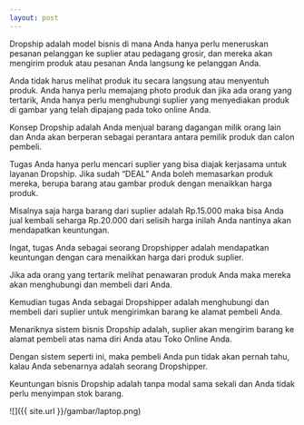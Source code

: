 ```yaml
---
layout: post
---
```


Dropship adalah model bisnis di mana Anda hanya
perlu meneruskan pesanan pelanggan ke suplier atau
pedagang grosir, dan mereka akan mengirim produk
atau pesanan Anda langsung ke pelanggan Anda.

Anda tidak harus melihat produk itu secara langsung
atau menyentuh produk. Anda hanya perlu memajang
photo produk dan jika ada orang yang tertarik, Anda
hanya perlu menghubungi suplier yang menyediakan
produk di gambar yang telah dipajang pada toko
online Anda.

Konsep Dropship adalah Anda menjual barang
dagangan milik orang lain dan Anda akan berperan
sebagai perantara antara pemilik produk dan calon
pembeli.

Tugas Anda hanya perlu mencari suplier yang bisa
diajak kerjasama untuk layanan Dropship. Jika sudah
“DEAL” Anda boleh memasarkan produk mereka,
berupa barang atau gambar produk dengan menaikkan
harga produk.

Misalnya saja harga barang dari suplier adalah
Rp.15.000 maka bisa Anda jual kembali seharga
Rp.20.000 dari selisih harga inilah Anda nantinya akan
mendapatkan keuntungan.

Ingat, tugas Anda sebagai seorang Dropshipper adalah
mendapatkan keuntungan dengan cara menaikkan
harga dari produk suplier.

Jika ada orang yang tertarik melihat penawaran
produk Anda maka mereka akan menghubungi dan
membeli dari Anda.

Kemudian tugas Anda sebagai Dropshipper adalah
menghubungi dan membeli dari suplier untuk
mengirimkan barang ke alamat pembeli Anda.

Menariknya sistem bisnis Dropship adalah, suplier akan
mengirim barang ke alamat pembeli atas nama diri
Anda atau Toko Online Anda.

Dengan sistem seperti ini, maka pembeli Anda pun
tidak akan pernah tahu, kalau Anda sebenarnya adalah
seorang Dropshipper.

Keuntungan bisnis Dropship adalah tanpa modal sama
sekali dan Anda tidak perlu menyimpan stok barang.

![]({{ site.url }}/gambar/laptop.png)